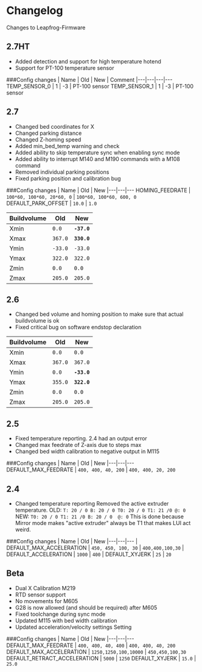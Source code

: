# Changelog

Changes to Leapfrog-Firmware

## 2.7HT

- Added detection and support for high temperature hotend
- Support for PT-100 temperature sensor

###Config changes
| Name | Old | New | Comment
|---|---|---|---
TEMP_SENSOR_0 | 1 | -3 | PT-100 sensor
TEMP_SENSOR_1 | 1 | -3 | PT-100 sensor


## 2.7

- Changed bed coordinates for X
- Changed parking distance 
- Changed Z-homing speed 
- Added min_bed_temp warning and check
- Added ability to skip temperature sync when enabling sync mode
- Added ability to interrupt M140 and M190 commands with a M108 command
- Removed individual parking positions
- Fixed parking position and calibration bug

###Config changes
| Name | Old | New
|---|---|---
HOMING_FEEDRATE | `100*60, 100*60, 20*60, 0` | `100*60, 100*60, 600, 0`
DEFAULT_PARK_OFFSET | `10.0` | `1.0`

| Buildvolume | Old | New 
|---| --- | --- |
| Xmin | `0.0` | **`-37.0`** 
| Xmax | `367.0` | **`330.0`**
| Ymin | `-33.0` | `-33.0` 
| Ymax| `322.0` | `322.0` 
| Zmin| `0.0` | `0.0` 
| Zmax | `205.0`| `205.0`


## 2.6

- Changed bed volume and homing position to make sure that actual buildvolume is ok
- Fixed critical bug on software endstop declaration

| Buildvolume | Old | New 
|---| --- | --- |
| Xmin | `0.0` | `0.0`
| Xmax | `367.0` | `367.0`
| Ymin | `0.0` | **`-33.0`** 
| Ymax| `355.0` | **`322.0`** 
| Zmin| `0.0` | `0.0` 
| Zmax | `205.0`| `205.0`


## 2.5

- Fixed temperature reporting. 2.4 had an output error
- Changed max feedrate of Z-axis due to steps max
- Changed bed width calibration to negative output in M115

###Config changes
| Name | Old | New
|---|---|---
DEFAULT_MAX_FEEDRATE | `400, 400, 40, 200` | `400, 400, 20, 200`

## 2.4

- Changed temperature reporting
Removed the active extruder temperature.
OLD: `T: 20 / 0 B: 20 / 0 T0: 20 / 0 T1: 21 /0 @: 0`
NEW: `T0: 20 / 0 T1: 21 /0 B: 20 / 0  @: 0`
This is done because Mirror mode makes "active extruder" always be T1 that makes LUI act weird.

###Config changes
| Name | Old | New
|---|---|---
| DEFAULT_MAX_ACCELERATION | `450, 450, 100, 30` | `400,400,100,30`
| DEFAULT_ACCELERATION | `1000` | `400`
| DEFAULT_XYJERK | `25` | `20`


## Beta

- Dual X Calibration M219
- RTD sensor support
- No movements for M605
- G28 is now allowed (and should be required) after M605
- Fixed toolchange during sync mode
- Updated M115 with bed width calibration
- Updated acceleration/velocity settings Setting 

###Config changes
| Name | Old | New
|---|---|---
DEFAULT_MAX_FEEDRATE | `400, 400, 40, 400` | `400, 400, 40, 200`
DEFAULT_MAX_ACCELERATION | `1250,1250,100,10000` | `450,450,100,30` 
DEFAULT_RETRACT_ACCELERATION | `5000` | `1250`
DEFAULT_XYJERK | `15.0` | `25.0`